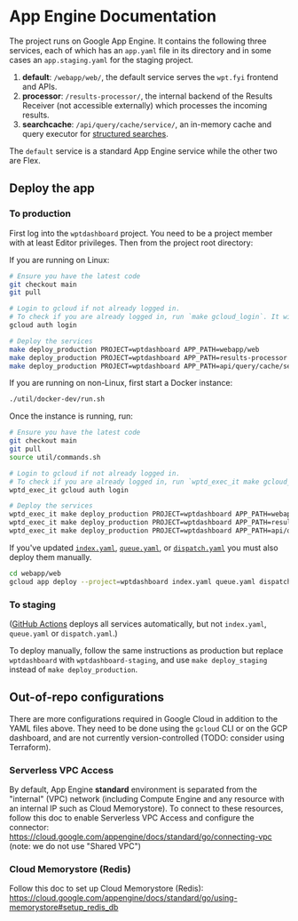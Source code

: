 # App Engine Documentation

The project runs on Google App Engine. It contains the following three services,
each of which has an `app.yaml` file in its directory and in some cases an
`app.staging.yaml` for the staging project.

1. **default**: `/webapp/web/`, the default service serves the `wpt.fyi` frontend and
   APIs.
2. **processor**: `/results-processor/`, the internal backend of the Results
   Receiver (not accessible externally) which processes the incoming results.
3. **searchcache**: `/api/query/cache/service/`, an in-memory cache and query
   executor for [structured searches](../api/query/README.md).

The `default` service is a standard App Engine service while the other two are
Flex.

## Deploy the app

### To production

First log into the `wptdashboard` project. You need to be a project member with
at least Editor privileges. Then from the project root directory:

If you are running on Linux:

```sh
# Ensure you have the latest code
git checkout main
git pull

# Login to gcloud if not already logged in.
# To check if you are already logged in, run `make gcloud_login`. It will fail if it cannot find a logged in profile.
gcloud auth login

# Deploy the services
make deploy_production PROJECT=wptdashboard APP_PATH=webapp/web
make deploy_production PROJECT=wptdashboard APP_PATH=results-processor
make deploy_production PROJECT=wptdashboard APP_PATH=api/query/cache/service
```

If you are running on non-Linux, first start a Docker instance:

```sh
./util/docker-dev/run.sh
```

Once the instance is running, run:

```sh
# Ensure you have the latest code
git checkout main
git pull
source util/commands.sh

# Login to gcloud if not already logged in.
# To check if you are already logged in, run `wptd_exec_it make gcloud_login`. It will fail if it cannot find a logged in profile.
wptd_exec_it gcloud auth login

# Deploy the services
wptd_exec_it make deploy_production PROJECT=wptdashboard APP_PATH=webapp/web
wptd_exec_it make deploy_production PROJECT=wptdashboard APP_PATH=results-processor
wptd_exec_it make deploy_production PROJECT=wptdashboard APP_PATH=api/query/cache/service
```

If you've updated [`index.yaml`](../webapp/web/index.yaml),
[`queue.yaml`](../webapp/web/queue.yaml), or
[`dispatch.yaml`](../webapp/web/dispatch.yaml) you must also deploy them manually.

```sh
cd webapp/web
gcloud app deploy --project=wptdashboard index.yaml queue.yaml dispatch.yaml
```

### To staging

([GitHub Actions](../.github/workflows/deploy.yml) deploys all services automatically, but not
`index.yaml`, `queue.yaml` or `dispatch.yaml`.)

To deploy manually, follow the same instructions as production but replace
`wptdashboard` with `wptdashboard-staging`, and use `make deploy_staging`
instead of `make deploy_production`.

## Out-of-repo configurations

There are more configurations required in Google Cloud in addition to the YAML
files above. They need to be done using the `gcloud` CLI or on the GCP
dashboard, and are not currently version-controlled (TODO: consider using
Terraform).

### Serverless VPC Access

By default, App Engine **standard** environment is separated from the "internal"
(VPC) network (including Compute Engine and any resource with an internal IP
such as Cloud Memorystore). To connect to these resources, follow this doc to
enable Serverless VPC Access and configure the connector:
https://cloud.google.com/appengine/docs/standard/go/connecting-vpc (note: we do
not use "Shared VPC")

### Cloud Memorystore (Redis)

Follow this doc to set up Cloud Memorystore (Redis):
https://cloud.google.com/appengine/docs/standard/go/using-memorystore#setup_redis_db
